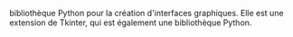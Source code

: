 bibliothèque Python pour la création d'interfaces graphiques.
Elle est une extension de Tkinter, qui est également une bibliothèque Python.